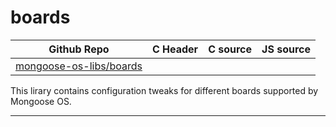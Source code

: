 # boards
| Github Repo | C Header | C source  | JS source |
| ----------- | -------- | --------  | ----------------- |
| [mongoose-os-libs/boards](https://github.com/mongoose-os-libs/boards) | [](https://github.com/mongoose-os-libs/boards/tree/master/include/) | &nbsp;  | &nbsp;         |



This lirary contains configuration tweaks for different boards supported by Mongoose OS.


 ----- 
